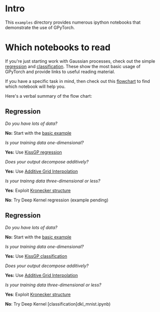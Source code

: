 # Intro

This `examples` directory provides numerous ipython notebooks that demonstrate the use of GPyTorch.

# Which notebooks to read

If you're just starting work with Gaussian processes, check out the simple [regression](simple_gp_regression.ipynb) and
[classification](simple_gp_classification.ipynb). These show the most basic usage of GPyTorch and provide links to
useful reading material.

If you have a specific task in mind, then check out this [flowchart](flowchart.pdf) to find which notebook will help you.

Here's a verbal summary of the flow chart:

## Regression

*Do you have lots of data?*

**No:** Start with the [basic example](simple_gp_regression.ipynb)

*Is your training data one-dimensional?*

**Yes:** Use [KissGP regression](kissgp_gp_regression.ipynb)

*Does your output decompose additively?*

**Yes:** Use [Additive Grid Interpolation](kissgp_additive_regression_cuda.ipynb)

*Is your trainng data three-dimensional or less?*

**Yes**: Exploit [Kronecker structure](kissgp_kronecker_product_regression.ipynb)

**No**: Try Deep Kernel regression (example pending)

## Regression

*Do you have lots of data?*

**No:** Start with the [basic example](simple_gp_classification.ipynb)

*Is your training data one-dimensional?*

**Yes:** Use [KissGP classification](kissgp_gp_classification.ipynb)

*Does your output decompose additively?*

**Yes:** Use [Additive Grid Interpolation](kissgp_additive_classification_cuda.ipynb)

*Is your training data three-dimensional or less?*

**Yes**: Exploit [Kronecker structure](kissgp_kronecker_product_classification.ipynb)

**No**: Try Deep Kernel [classification]dkl_mnist.ipynb)
